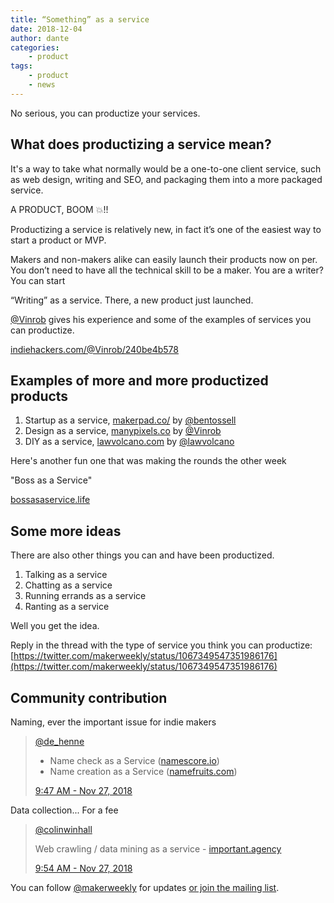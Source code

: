 ```yaml
---
title: “Something” as a service
date: 2018-12-04
author: dante
categories:
    - product
tags:
    - product
    - news
---
```


No serious, you can productize your services.


## What does productizing a service mean?

It's a way to take what normally would be a one-to-one client service, such as web design, writing and SEO, and packaging them into a more packaged service. 

A PRODUCT, BOOM 💥!!

Productizing a service is relatively new, in fact it’s one of the easiest way to start a product or MVP.

Makers and non-makers alike can easily launch their products now on per. You don’t need to have all the technical skill to be a maker. You are a writer? You can start

“Writing” as a service. There, a new product just launched. 

[@Vinrob](https://twitter.com/Vinrob) gives his experience and some of the examples of services you can productize.

 [indiehackers.com/@Vinrob/240be4b578](https://www.indiehackers.com/@Vinrob/240be4b578)

## Examples of more and more productized products

1. Startup as a service, [makerpad.co/](https://makerpad.co/) by [@bentossell](https://twitter.com/bentossell)
2. Design as a service, [manypixels.co](https://www.manypixels.co/) by [@Vinrob](https://twitter.com/Vinrob)
3. DIY as a service, [lawvolcano.com](https://www.lawvolcano.com/) by [@lawvolcano](https://twitter.com/lawvolcano)

Here's another fun one that was making the rounds the other week

"Boss as a Service"

 [bossasaservice.life](https://bossasaservice.life/) 

## Some more ideas

There are also other things you can and have been productized. 

1. Talking as a service
2. Chatting as a service
3. Running errands as a service
4. Ranting as a service

Well you get the idea. 

Reply in the thread with the type of service you think you can productize: [https://twitter.com/makerweekly/status/1067349547351986176](https://twitter.com/makerweekly/status/1067349547351986176)

## Community contribution

Naming, ever the important issue for indie makers

> [@de_henne](https://twitter.com/de_henne)
> 
> - Name check as a Service ([namescore.io](http://namescore.io))
> - Name creation as a Service ([namefruits.com](http://namefruits.com))
>
> [9:47 AM - Nov 27, 2018](https://twitter.com/de_henne/status/1067354270826209281)

Data collection... For a fee



> [@colinwinhall](https://twitter.com/colinwinhall)
> 
> Web crawling / data mining as a service - [important.agency](http://www.important.agency)
> 
> [9:54 AM - Nov 27, 2018](https://twitter.com/colinwinhall/status/1067356053099225088)

You can follow [@makerweekly](https://twitter.com/makerweekly) for updates [or join the mailing list](#bd-email).